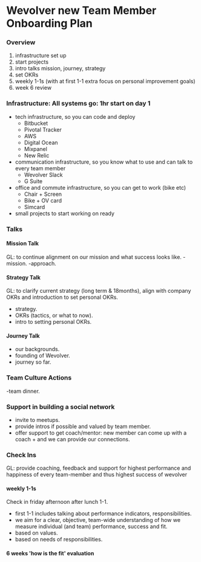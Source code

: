 # Wevolver new Team Member Onboarding Plan

### Overview
1. infrastructure set up
2. start projects
3. intro talks mission, journey, strategy
4. set OKRs
5. weekly 1-1s (with at first 1-1 extra focus on personal improvement goals)
6. week 6 review

### Infrastructure: All systems go: 1hr start on day 1
- tech infrastructure, so you can code and deploy
    - Bitbucket 
    - Pivotal Tracker 
    - AWS 
    - Digital Ocean 
    - Mixpanel 
    - New Relic 
- communication infrastructure, so you know what to use and can talk to every team member
    - Wevolver Slack 
    - G Suite 
- office and commute infrastructure, so you can get to work (bike etc)
    - Chair + Screen
    - Bike + OV card
    - Simcard
- small projects to start working on ready

### Talks
#### Mission Talk
GL: to continue alignment on our mission and what success looks like.
-mission. 
-approach. 

#### Strategy Talk
GL: to clarify current strategy (long term & 18months), align with company OKRs and introduction to set personal OKRs.
- strategy. 
- OKRs (tactics, or what to now). 
- intro to setting personal OKRs. 

#### Journey Talk
- our backgrounds. 
- founding of Wevolver. 
- journey so far. 


### Team Culture Actions
-team dinner. 

### Support in building a social network
- invite to meetups. 
- provide intros if possible and valued by team member. 
- offer support to get coach/mentor: new member can come up with a coach + and we can provide our connections. 

### Check Ins
GL: provide coaching, feedback and support for highest performance and happiness of every team-member and thus highest success of wevolver 

#### weekly 1-1s
Check in friday afternoon after lunch 1-1. 
- first 1-1 includes talking about performance indicators, responsibilities. 
- we aim for a clear, objective, team-wide understanding of how we measure individual (and team) performance, success and fit. 
- based on values. 
- based on needs of responsibilities. 

#### 6 weeks 'how is the fit' evaluation

